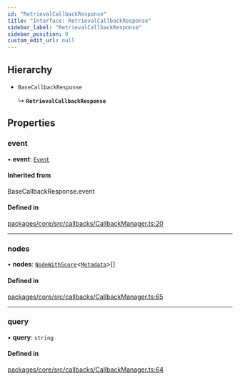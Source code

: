```yaml
---
id: "RetrievalCallbackResponse"
title: "Interface: RetrievalCallbackResponse"
sidebar_label: "RetrievalCallbackResponse"
sidebar_position: 0
custom_edit_url: null
---
```


## Hierarchy

- `BaseCallbackResponse`

  ↳ **`RetrievalCallbackResponse`**

## Properties

### event

• **event**: [`Event`](Event.md)

#### Inherited from

BaseCallbackResponse.event

#### Defined in

[packages/core/src/callbacks/CallbackManager.ts:20](https://github.com/run-llama/LlamaIndexTS/blob/f0be933/packages/core/src/callbacks/CallbackManager.ts#L20)

---

### nodes

• **nodes**: [`NodeWithScore`](NodeWithScore.md)<[`Metadata`](../#metadata)\>[]

#### Defined in

[packages/core/src/callbacks/CallbackManager.ts:65](https://github.com/run-llama/LlamaIndexTS/blob/f0be933/packages/core/src/callbacks/CallbackManager.ts#L65)

---

### query

• **query**: `string`

#### Defined in

[packages/core/src/callbacks/CallbackManager.ts:64](https://github.com/run-llama/LlamaIndexTS/blob/f0be933/packages/core/src/callbacks/CallbackManager.ts#L64)
